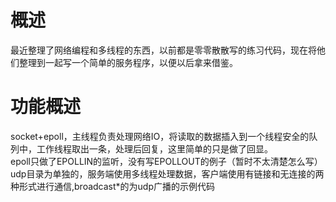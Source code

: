 # 概述
  最近整理了网络编程和多线程的东西，以前都是零零散散写的练习代码，现在将他们整理到一起写一个简单的服务程序，以便以后拿来借鉴。
# 功能概述
  socket+epoll，主线程负责处理网络IO，将读取的数据插入到一个线程安全的队列中，工作线程取出一条，处理后回复，这里简单的只是做了回显。  
  epoll只做了EPOLLIN的监听，没有写EPOLLOUT的例子（暂时不太清楚怎么写）  
  udp目录为单独的，服务端使用多线程处理数据，客户端使用有链接和无连接的两种形式进行通信,broadcast*的为udp广播的示例代码
